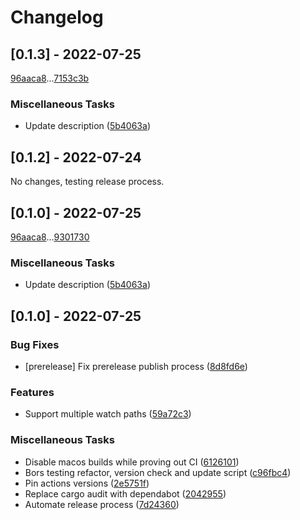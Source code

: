 # Changelog

## [0.1.3] - 2022-07-25

[96aaca8](96aaca80545ff6940ad01cebfe377f260a48405e)...[7153c3b](7153c3b4dc7fba8c58cd9de7b4adf28079d04b2c)

### Miscellaneous Tasks

- Update description ([5b4063a](5b4063adab855ca80dc356e464112238dbf4d26a))

## [0.1.2] - 2022-07-24

No changes, testing release process.

## [0.1.0] - 2022-07-25

[96aaca8](96aaca80545ff6940ad01cebfe377f260a48405e)...[9301730](930173054e160c0f0b631b24c0bbaad897a29672)

### Miscellaneous Tasks

- Update description ([5b4063a](5b4063adab855ca80dc356e464112238dbf4d26a))

## [0.1.0] - 2022-07-25

### Bug Fixes

- [prerelease] Fix prerelease publish process ([8d8fd6e](8d8fd6e58a040837638f5f61a9224e3a596e2cbc))

### Features

- Support multiple watch paths ([59a72c3](59a72c3dba77a9defaa0eaf2241fff66d9faa5c9))

### Miscellaneous Tasks

- Disable macos builds while proving out CI ([6126101](6126101be887c641d889582272f037b4dd6a4076))
- Bors testing refactor, version check and update script ([c96fbc4](c96fbc48361a141cc2656c18a3463ae35af7f5e5))
- Pin actions versions ([2e5751f](2e5751fd8001aa5150eb207cba3d08f91d3ea88e))
- Replace cargo audit with dependabot ([2042955](2042955a706db6413ffb813538b86cdf3003b09c))
- Automate release process ([7d24360](7d24360b9344fa1e9861f3da55c45bc33356e62e))